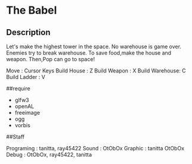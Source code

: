 The Babel
====

## Description

Let's make the highest tower in the space.
No warehouse is game over.
Enemies try to break warehouse.
To save food,make the house and weapon.
Then,Pop can go to space!

Move           : Cursor Keys
Build House    : Z
Build Weapon   : X
Build Warehouse: C
Build Ladder   : V

##require

- glfw3
- openAL
- freeimage
- ogg
- vorbis

##Staff

Programing : tanitta, ray45422
Sound : OtObOx
Graphic : tanitta OtObOx
Debug : OtObOx, ray45422, tanitta
